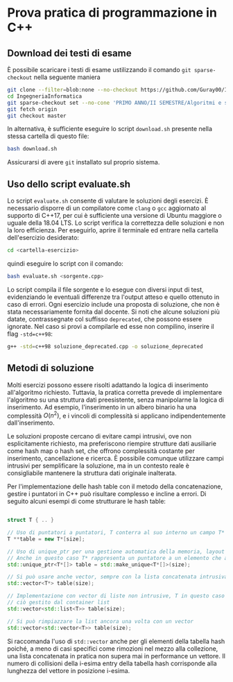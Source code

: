 # Prova pratica di programmazione in C++

## Download dei testi di esame

È possibile scaricare i testi di esame ustilizzando il comando `git sparse-checkout` nella seguente maniera

```bash
git clone --filter=blob:none --no-checkout https://github.com/Guray00/IngegneriaInformatica.git
cd IngegneriaInformatica
git sparse-checkout set --no-cone 'PRIMO ANNO/II SEMESTRE/Algoritmi e strutture dati/Esami/Prova pratica'
git fetch origin
git checkout master
```

In alternativa, è sufficiente eseguire lo script `download.sh` presente nella stessa cartella di questo file:
```bash
bash download.sh
```
Assicurarsi di avere `git` installato sul proprio sistema.

## Uso dello script evaluate.sh
Lo script `evaluate.sh` consente di valutare le soluzioni degli esercizi. È necessario disporre di un compilatore come `clang` o `gcc` aggiornato al supporto di C++17, per cui è sufficiente una versione di Ubuntu maggiore o uguale della 18.04 LTS. Lo script verifica la correttezza delle soluzioni e non la loro efficienza. Per eseguirlo, aprire il terminale ed entrare nella cartella dell'esercizio desiderato:
```bash
cd <cartella-esercizio>
```
quindi eseguire lo script con il comando:
```bash
bash evaluate.sh <sorgente.cpp>
```
Lo script compila il file sorgente e lo esegue con diversi input di test, evidenziando le eventuali differenze tra l'output atteso e quello ottenuto in caso di errori. Ogni esercizio include una proposta di soluzione, che non è stata necessariamente fornita dal docente. Si noti che alcune soluzioni più datate, contrassegnate col suffisso `deprecated`, che possono essere ignorate. Nel caso si provi a compilarle ed esse non compilino, inserire il flag `-std=c++98`:
```bash
g++ -std=c++98 soluzione_deprecated.cpp -o soluzione_deprecated
```

## Metodi di soluzione

Molti esercizi possono essere risolti adattando la logica di inserimento all'algoritmo richiesto. Tuttavia, la pratica corretta prevede di implementare l'algoritmo su una struttura dati preesistente, senza manipolarne la logica di inserimento. Ad esempio, l'inserimento in un albero binario ha una complessità $O(n^2)$, e i vincoli di complessità si applicano indipendentemente dall'inserimento.

Le soluzioni proposte cercano di evitare campi intrusivi, ove non esplicitamente richiesto, ma preferiscono riempire strutture dati ausiliarie come hash map o hash set, che offrono complessità costante per inserimento, cancellazione e ricerca. È possibile comunque utilizzare campi intrusivi per semplificare la soluzione, ma in un contesto reale è consigliabile mantenere la struttura dati originale inalterata.

Per l'implementazione delle hash table con il metodo della concatenazione, gestire i puntatori in C++ può risultare complesso e incline a errori. Di seguito alcuni esempi di come strutturare le hash table:
```cpp

struct T { .. }

// Uso di puntatori a puntatori, T conterra al suo interno un campo T* next
T **table = new T*[size];

// Uso di unique_ptr per una gestione automatica della memoria, layout in memoria equivalente al caso precedente.
// Anche in questo caso T* rappresenta un puntatore a un elemento che a sua volta conterrà il puntatore all'elemento successivo
std::unique_ptr<T*[]> table = std::make_unique<T*[]>(size);

// Si può usare anche vector, sempre con la lista concatenata intrusiva
std::vector<T*> table(size);

// Implementazione con vector di liste non intrusive, T in questo caso non contiene il puntatore all'elemento successivo, essendo
// ciò gestito dal container list
std::vector<std::list<T>> table(size);

// Si può rimpiazzare la list ancora una volta con un vector
std::vector<std::vector<T>> table(size);

```
Si raccomanda l'uso di `std::vector` anche per gli elementi della tabella hash poiché, a meno di casi specifici come rimozioni nel mezzo alla collezione, una lista concatenata in pratica non supera mai in performance un vettore. Il numero di collisioni della i-esima entry della tabella hash corrisponde alla lunghezza del vettore in posizione i-esima.


